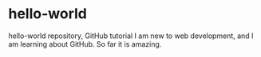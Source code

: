 # hello-world
hello-world repository, GitHub tutorial
I am new to web development, and I am learning about GitHub. So far it is amazing. 
